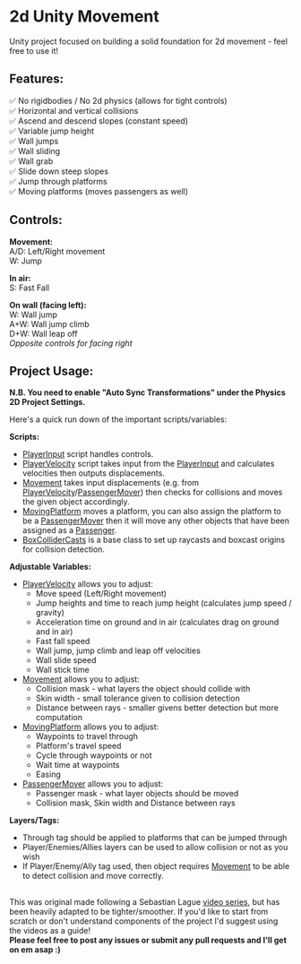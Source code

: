 # 2d Unity Movement

Unity project focused on building a solid foundation for 2d movement - feel free to use it!

## Features:

✅ No rigidbodies / No 2d physics (allows for tight controls) <br>✅ Horizontal and vertical collisions <br>✅ Ascend and descend slopes (constant speed) <br>✅ Variable jump height <br>✅ Wall jumps <br>✅ Wall sliding <br>✅ Wall grab <br>✅ Slide down steep slopes <br>✅ Jump through platforms <br>✅ Moving platforms (moves passengers as well)

## Controls:

**Movement:**<br>
A/D: Left/Right movement <br>W: Jump

**In air:**<br>
S: Fast Fall

**On wall (facing left):**<br>
W: Wall jump <br>A+W: Wall jump climb<br>D+W: Wall leap off <br> *Opposite controls for facing right*

## Project Usage:

**N.B. You need to enable "Auto Sync Transformations" under the Physics 2D Project Settings.**<br>

Here's a quick run down of the important scripts/variables:

**Scripts:**

 - [PlayerInput](Assets/Scripts/PlayerInput.cs) script handles controls.
 - [PlayerVelocity](Assets/Scripts/PlayerVelocity.cs) script takes input from the [PlayerInput](Assets/Scripts/PlayerInput.cs) and calculates velocities then outputs displacements.
 - [Movement](Assets/Scripts/Movement.cs) takes input displacements (e.g. from [PlayerVelocity](Assets/Scripts/PlayerVelocity.cs)/[PassengerMover](Assets/Scripts/PassengerMover.cs)) then checks for collisions and moves the given object accordingly.
 -  [MovingPlatform](Assets/Scripts/MovingPlatform.cs) moves a platform, you can also assign the platform to be a [PassengerMover](Assets/Scripts/PassengerMover.cs) then it will move any other objects that have been assigned as a [Passenger](Assets/Scripts/Passenger.cs).
 - [BoxColliderCasts](Assets/Scripts/BoxColliderCasts.cs) is a base class to set up raycasts and boxcast origins for collision detection.

**Adjustable Variables:**

- [PlayerVelocity](Assets/Scripts/PlayerVelocity.cs) allows you to adjust:
	- Move speed (Left/Right movement)
	- Jump heights and time to reach jump height (calculates jump speed / gravity)
	- Acceleration time on ground and in air (calculates drag on ground and in air)
	- Fast fall speed
	- Wall jump, jump climb and leap off velocities
	- Wall slide speed
	- Wall stick time
- [Movement](Assets/Scripts/Movement.cs) allows you to adjust:
	- Collision mask - what layers the object should collide with
	- Skin width - small tolerance given to collision detection
	- Distance between rays - smaller givens better detection but more computation
- [MovingPlatform](Assets/Scripts/MovingPlatform.cs) allows you to adjust:
	- Waypoints to travel through
	- Platform's travel speed
	- Cycle through waypoints or not
	- Wait time at waypoints
	- Easing
- [PassengerMover](Assets/Scripts/PassengerMover.cs) allows you to adjust:
	- Passenger mask - what layer objects should be moved
	- Collision mask, Skin width and Distance between rays

**Layers/Tags:**

- Through tag should be applied to platforms that can be jumped through
- Player/Enemies/Allies layers can be used to allow collision or not as you wish
- If Player/Enemy/Ally tag used, then object requires [Movement](Assets/Scripts/Movement.cs) to be able to detect collision and move correctly.

##

This was original made following a Sebastian Lague [video series](https://www.youtube.com/watch?v=MbWK8bCAU2w&list=PLFt_AvWsXl0f0hqURlhyIoAabKPgRsqjz&index=1), but has been heavily adapted to be tighter/smoother. If you'd like to start from scratch or don't understand components of the project I'd suggest using the videos as a guide! <br>
**Please feel free to post any issues or submit any pull requests and I'll get on em asap :)**
